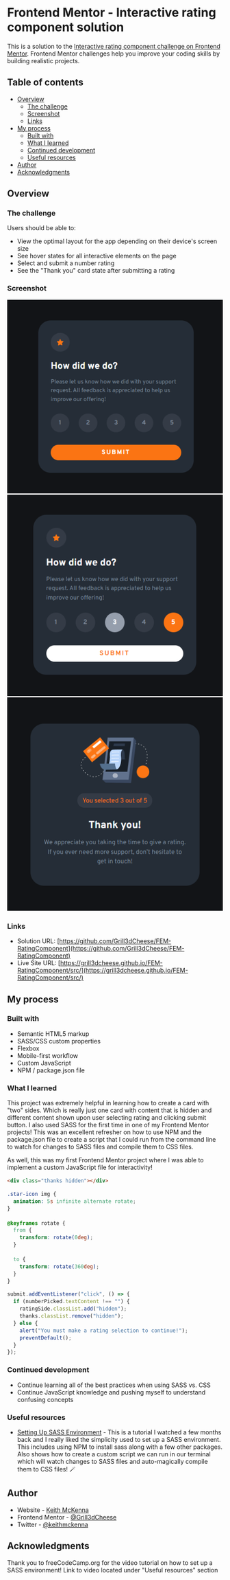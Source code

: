 # Frontend Mentor - Interactive rating component solution

This is a solution to the [Interactive rating component challenge on Frontend Mentor](https://www.frontendmentor.io/challenges/interactive-rating-component-koxpeBUmI). Frontend Mentor challenges help you improve your coding skills by building realistic projects.

## Table of contents

- [Overview](#overview)
  - [The challenge](#the-challenge)
  - [Screenshot](#screenshot)
  - [Links](#links)
- [My process](#my-process)
  - [Built with](#built-with)
  - [What I learned](#what-i-learned)
  - [Continued development](#continued-development)
  - [Useful resources](#useful-resources)
- [Author](#author)
- [Acknowledgments](#acknowledgments)

## Overview

### The challenge

Users should be able to:

- View the optimal layout for the app depending on their device's screen size
- See hover states for all interactive elements on the page
- Select and submit a number rating
- See the "Thank you" card state after submitting a rating

### Screenshot

![](src/assets/images/ratingScreenshot.png)
![](src/assets/images/ratingScreenshot-hovered.png)
![](src/assets/images/thankYouScreenshot.png)

### Links

- Solution URL: [https://github.com/Grill3dCheese/FEM-RatingComponent](https://github.com/Grill3dCheese/FEM-RatingComponent)
- Live Site URL: [https://grill3dcheese.github.io/FEM-RatingComponent/src/](https://grill3dcheese.github.io/FEM-RatingComponent/src/)

## My process

### Built with

- Semantic HTML5 markup
- SASS/CSS custom properties
- Flexbox
- Mobile-first workflow
- Custom JavaScript
- NPM / package.json file

### What I learned

This project was extremely helpful in learning how to create a card with "two" sides. Which is really just one card with content that is hidden and different content shown upon user selecting rating and clicking submit button. I also used SASS for the first time in one of my Frontend Mentor projects! This was an excellent refresher on how to use NPM and the package.json file to create a script that I could run from the command line to watch for changes to SASS files and compile them to CSS files.

As well, this was my first Frontend Mentor project where I was able to implement a custom JavaScript file for interactivity!

```html
<div class="thanks hidden"></div>
```

```css
.star-icon img {
  animation: 5s infinite alternate rotate;
}

@keyframes rotate {
  from {
    transform: rotate(0deg);
  }

  to {
    transform: rotate(360deg);
  }
}
```

```js
submit.addEventListener("click", () => {
  if (numberPicked.textContent !== "") {
    ratingSide.classList.add("hidden");
    thanks.classList.remove("hidden");
  } else {
    alert("You must make a rating selection to continue!");
    preventDefault();
  }
});
```

### Continued development

- Continue learning all of the best practices when using SASS vs. CSS
- Continue JavaScript knowledge and pushing myself to understand confusing concepts

### Useful resources

- [Setting Up SASS Environment](https://www.youtube.com/watch?v=iJKCj8uAHz8&t=140s) - This is a tutorial I watched a few months back and I really liked the simplicity used to set up a SASS environment. This includes using NPM to install sass along with a few other packages. Also shows how to create a custom script we can run in our terminal which will watch changes to SASS files and auto-magically compile them to CSS files! 🪄

## Author

- Website - [Keith McKenna](https://www.keithmckenna.com)
- Frontend Mentor - [@Grill3dCheese](https://www.frontendmentor.io/profile/Grill3dCheese)
- Twitter - [@keithmckenna](https://www.twitter.com/keithmckenna)

## Acknowledgments

Thank you to freeCodeCamp.org for the video tutorial on how to set up a SASS environment! Link to video located under "Useful resources" section
